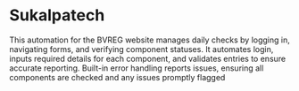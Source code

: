 # Sukalpatech
This automation for the BVREG website manages daily checks by logging in, navigating forms, and verifying component statuses. It automates login, inputs required details for each component, and validates entries to ensure accurate reporting. Built-in error handling reports issues, ensuring all components are checked and any issues promptly flagged
